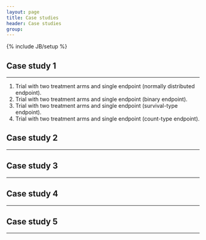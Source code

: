 ```yaml
---
layout: page
title: Case studies
header: Case studies
group: 
---
```

{% include JB/setup %}

## Case study 1
---------------------------------------


1.  Trial with two treatment arms and single endpoint (normally distributed endpoint).
2.  Trial with two treatment arms and single endpoint (binary endpoint).
3.  Trial with two treatment arms and single endpoint (survival-type endpoint).
4.  Trial with two treatment arms and single endpoint (count-type endpoint).

## Case study 2
---------------------------------------

## Case study 3
---------------------------------------

## Case study 4
---------------------------------------

## Case study 5
---------------------------------------